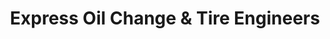 ---
title: "Express Oil Change & Tire Engineers"
url: /birmingham/express-oil-change-und-tire-engineers-chalkville-mountain-road/
shop: Reifen
---